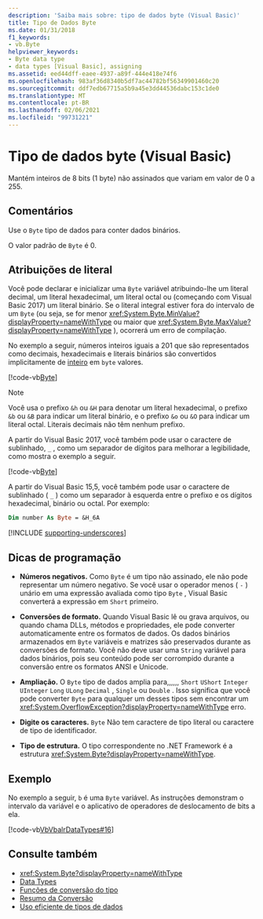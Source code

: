 ```yaml
---
description: 'Saiba mais sobre: tipo de dados byte (Visual Basic)'
title: Tipo de Dados Byte
ms.date: 01/31/2018
f1_keywords:
- vb.Byte
helpviewer_keywords:
- Byte data type
- data types [Visual Basic], assigning
ms.assetid: eed44dff-eaee-4937-a89f-444e418e74f6
ms.openlocfilehash: 983af36d8340b5df7ac44782bf56349901460c20
ms.sourcegitcommit: ddf7edb67715a5b9a45e3dd44536dabc153c1de0
ms.translationtype: MT
ms.contentlocale: pt-BR
ms.lasthandoff: 02/06/2021
ms.locfileid: "99731221"
---
```

# <a name="byte-data-type-visual-basic"></a>Tipo de dados byte (Visual Basic)

Mantém inteiros de 8 bits (1 byte) não assinados que variam em valor de 0 a 255.

## <a name="remarks"></a>Comentários

Use o `Byte` tipo de dados para conter dados binários.  
  
O valor padrão de `Byte` é 0.

## <a name="literal-assignments"></a>Atribuições de literal

Você pode declarar e inicializar uma `Byte` variável atribuindo-lhe um literal decimal, um literal hexadecimal, um literal octal ou (começando com Visual Basic 2017) um literal binário. Se o literal integral estiver fora do intervalo de um `Byte` (ou seja, se for menor <xref:System.Byte.MinValue?displayProperty=nameWithType> ou maior que <xref:System.Byte.MaxValue?displayProperty=nameWithType> ), ocorrerá um erro de compilação.

No exemplo a seguir, números inteiros iguais a 201 que são representados como decimais, hexadecimais e literais binários são convertidos implicitamente de [inteiro](integer-data-type.md) em `byte` valores.

[!code-vb[Byte](../../../../samples/snippets/visualbasic/language-reference/data-types/numeric-literals.vb#Byte)]

> [!NOTE]
> Você usa o prefixo `&h` ou `&H` para denotar um literal hexadecimal, o prefixo `&b` ou `&B` para indicar um literal binário, e o prefixo `&o` ou `&O` para indicar um literal octal. Literais decimais não têm nenhum prefixo.

A partir do Visual Basic 2017, você também pode usar o caractere de sublinhado, `_` , como um separador de dígitos para melhorar a legibilidade, como mostra o exemplo a seguir.

[!code-vb[Byte](../../../../samples/snippets/visualbasic/language-reference/data-types/numeric-literals.vb#ByteS)]  

A partir do Visual Basic 15,5, você também pode usar o caractere de sublinhado ( `_` ) como um separador à esquerda entre o prefixo e os dígitos hexadecimal, binário ou octal. Por exemplo:

```vb
Dim number As Byte = &H_6A
```

[!INCLUDE [supporting-underscores](../../../../includes/vb-separator-langversion.md)]

## <a name="programming-tips"></a>Dicas de programação

- **Números negativos.** Como `Byte` é um tipo não assinado, ele não pode representar um número negativo. Se você usar o operador menos ( `-` ) unário em uma expressão avaliada como tipo `Byte` , Visual Basic converterá a expressão em `Short` primeiro.
  
- **Conversões de formato.** Quando Visual Basic lê ou grava arquivos, ou quando chama DLLs, métodos e propriedades, ele pode converter automaticamente entre os formatos de dados. Os dados binários armazenados em `Byte` variáveis e matrizes são preservados durante as conversões de formato. Você não deve usar uma `String` variável para dados binários, pois seu conteúdo pode ser corrompido durante a conversão entre os formatos ANSI e Unicode.

- **Ampliação.** O `Byte` tipo de dados amplia para,,,,,, `Short` `UShort` `Integer` `UInteger` `Long` `ULong` `Decimal` , `Single` ou `Double` . Isso significa que você pode converter `Byte` para qualquer um desses tipos sem encontrar um <xref:System.OverflowException?displayProperty=nameWithType> erro.
  
- **Digite os caracteres.** `Byte` Não tem caractere de tipo literal ou caractere de tipo de identificador.

- **Tipo de estrutura.** O tipo correspondente no .NET Framework é a estrutura <xref:System.Byte?displayProperty=nameWithType>.

## <a name="example"></a>Exemplo

 No exemplo a seguir, `b` é uma `Byte` variável. As instruções demonstram o intervalo da variável e o aplicativo de operadores de deslocamento de bits a ela.

 [!code-vb[VbVbalrDataTypes#16](~/samples/snippets/visualbasic/VS_Snippets_VBCSharp/VbVbalrDataTypes/VB/Class1.vb#16)]  

## <a name="see-also"></a>Consulte também

- <xref:System.Byte?displayProperty=nameWithType>
- [Data Types](index.md)
- [Funções de conversão do tipo](../functions/type-conversion-functions.md)
- [Resumo da Conversão](../keywords/conversion-summary.md)
- [Uso eficiente de tipos de dados](../../programming-guide/language-features/data-types/efficient-use-of-data-types.md)

